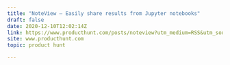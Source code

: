 ```yaml
---
title: "NoteView — Easily share results from Jupyter notebooks"
draft: false
date: 2020-12-10T12:02:14Z
link: https://www.producthunt.com/posts/noteview?utm_medium=RSS&utm_source=hune
site: www.producthunt.com
topic: product hunt  

---
```

